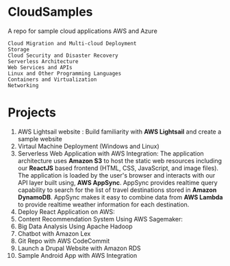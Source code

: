 # CloudSamples
A repo for sample cloud applications AWS and Azure

    Cloud Migration and Multi-cloud Deployment
    Storage
    Cloud Security and Disaster Recovery
    Serverless Architecture
    Web Services and APIs
    Linux and Other Programming Languages
    Containers and Virtualization
    Networking
# Projects
1. AWS Lightsail website : Build familiarity with **AWS Lightsail** and create a sample website
2. Virtaul Machine Deployment (Windows and Linux)
3. Serverless Web Application with AWS Integration: The application architecture uses **Amazon S3** to host the static web resources including our **ReactJS** based frontend (HTML, CSS, JavaScript, and image files). The application is loaded by the user's browser and interacts with our API layer built using, **AWS AppSync**. AppSync provides realtime query capability to search for the list of travel destinations stored in **Amazon DynamoDB**. AppSync makes it easy to combine data from **AWS Lambda** to provide realtime weather information for each destination.
4. Deploy React Application on AWS:
5. Content Recommendation System Using AWS Sagemaker:
6. Big Data Analysis Using Apache Hadoop
7. Chatbot with Amazon Lex
8. Git Repo with AWS CodeCommit
9. Launch a Drupal Website with Amazon RDS
10. Sample Android App with AWS Integration
